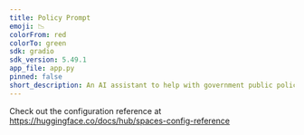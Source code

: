 ```yaml
---
title: Policy Prompt
emoji: 📉
colorFrom: red
colorTo: green
sdk: gradio
sdk_version: 5.49.1
app_file: app.py
pinned: false
short_description: An AI assistant to help with government public policy
---
```


Check out the configuration reference at https://huggingface.co/docs/hub/spaces-config-reference
